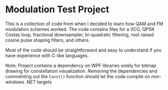# Modulation Test Project #

This is a collection of code from when I decided to learn how QAM and FM modulation schemes worked.  The code contains files for a VCO, QPSK Costas loop, fractional downsampler, bi-quadratic filtering, root raised cosine pulse shaping filters, and others.

Most of the code should be straightforward and easy to understand if you have experience with C-like languages.

Note: Project contains a dependency on WPF libraries solely for bitmap drawing for constellation visualization. Removing the dependencies and commenting out the `Const()` function should let the code compile on non-windows .NET targets